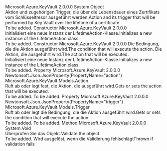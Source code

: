 <Type Name="LifetimeAction" FullName="Microsoft.Azure.KeyVault.Models.LifetimeAction">
  <TypeSignature Language="C#" Value="public class LifetimeAction" />
  <TypeSignature Language="ILAsm" Value=".class public auto ansi beforefieldinit LifetimeAction extends System.Object" />
  <TypeSignature Language="DocId" Value="T:Microsoft.Azure.KeyVault.Models.LifetimeAction" />
  <TypeSignature Language="VB.NET" Value="Public Class LifetimeAction" />
  <TypeSignature Language="F#" Value="type LifetimeAction = class" />
  <AssemblyInfo>
    <AssemblyName>Microsoft.Azure.KeyVault</AssemblyName>
    <AssemblyVersion>2.0.0.0</AssemblyVersion>
  </AssemblyInfo>
  <Base>
    <BaseTypeName>System.Object</BaseTypeName>
  </Base>
  <Interfaces />
  <Docs>
    <summary>
            <span data-ttu-id="db55d-101">Aktion und zugehörigen Trigger, die über die Lebensdauer eines Zertifikats vom Schlüsseltresor ausgeführt werden.</span><span class="sxs-lookup"><span data-stu-id="db55d-101">Action and its trigger that will be performed by Key Vault over the lifetime of a certificate.</span></span>
            </summary>
    <remarks>To be added.</remarks>
  </Docs>
  <Members>
    <Member MemberName=".ctor">
      <MemberSignature Language="C#" Value="public LifetimeAction ();" />
      <MemberSignature Language="ILAsm" Value=".method public hidebysig specialname rtspecialname instance void .ctor() cil managed" />
      <MemberSignature Language="DocId" Value="M:Microsoft.Azure.KeyVault.Models.LifetimeAction.#ctor" />
      <MemberSignature Language="VB.NET" Value="Public Sub New ()" />
      <MemberType>Constructor</MemberType>
      <AssemblyInfo>
        <AssemblyName>Microsoft.Azure.KeyVault</AssemblyName>
        <AssemblyVersion>2.0.0.0</AssemblyVersion>
      </AssemblyInfo>
      <Parameters />
      <Docs>
        <summary>
            <span data-ttu-id="db55d-102">Initialisiert eine neue Instanz der LifetimeAction-Klasse.</span><span class="sxs-lookup"><span data-stu-id="db55d-102">Initializes a new instance of the LifetimeAction class.</span></span>
            </summary>
        <remarks>To be added.</remarks>
      </Docs>
    </Member>
    <Member MemberName=".ctor">
      <MemberSignature Language="C#" Value="public LifetimeAction (Microsoft.Azure.KeyVault.Models.Trigger trigger = null, Microsoft.Azure.KeyVault.Models.Action action = null);" />
      <MemberSignature Language="ILAsm" Value=".method public hidebysig specialname rtspecialname instance void .ctor(class Microsoft.Azure.KeyVault.Models.Trigger trigger, class Microsoft.Azure.KeyVault.Models.Action action) cil managed" />
      <MemberSignature Language="DocId" Value="M:Microsoft.Azure.KeyVault.Models.LifetimeAction.#ctor(Microsoft.Azure.KeyVault.Models.Trigger,Microsoft.Azure.KeyVault.Models.Action)" />
      <MemberSignature Language="F#" Value="new Microsoft.Azure.KeyVault.Models.LifetimeAction : Microsoft.Azure.KeyVault.Models.Trigger * Microsoft.Azure.KeyVault.Models.Action -&gt; Microsoft.Azure.KeyVault.Models.LifetimeAction" Usage="new Microsoft.Azure.KeyVault.Models.LifetimeAction (trigger, action)" />
      <MemberType>Constructor</MemberType>
      <AssemblyInfo>
        <AssemblyName>Microsoft.Azure.KeyVault</AssemblyName>
        <AssemblyVersion>2.0.0.0</AssemblyVersion>
      </AssemblyInfo>
      <Parameters>
        <Parameter Name="trigger" Type="Microsoft.Azure.KeyVault.Models.Trigger" />
        <Parameter Name="action" Type="Microsoft.Azure.KeyVault.Models.Action" />
      </Parameters>
      <Docs>
        <param name="trigger"><span data-ttu-id="db55d-103">Die Bedingung, die die Aktion ausgeführt wird.</span><span class="sxs-lookup"><span data-stu-id="db55d-103">The condition that will execute the action.</span></span></param>
        <param name="action"><span data-ttu-id="db55d-104">Die Aktion, die ausgeführt wird.</span><span class="sxs-lookup"><span data-stu-id="db55d-104">The action that will be executed.</span></span></param>
        <summary>
            <span data-ttu-id="db55d-105">Initialisiert eine neue Instanz der LifetimeAction-Klasse.</span><span class="sxs-lookup"><span data-stu-id="db55d-105">Initializes a new instance of the LifetimeAction class.</span></span>
            </summary>
        <remarks>To be added.</remarks>
      </Docs>
    </Member>
    <Member MemberName="Action">
      <MemberSignature Language="C#" Value="public Microsoft.Azure.KeyVault.Models.Action Action { get; set; }" />
      <MemberSignature Language="ILAsm" Value=".property instance class Microsoft.Azure.KeyVault.Models.Action Action" />
      <MemberSignature Language="DocId" Value="P:Microsoft.Azure.KeyVault.Models.LifetimeAction.Action" />
      <MemberSignature Language="VB.NET" Value="Public Property Action As Action" />
      <MemberSignature Language="F#" Value="member this.Action : Microsoft.Azure.KeyVault.Models.Action with get, set" Usage="Microsoft.Azure.KeyVault.Models.LifetimeAction.Action" />
      <MemberType>Property</MemberType>
      <AssemblyInfo>
        <AssemblyName>Microsoft.Azure.KeyVault</AssemblyName>
        <AssemblyVersion>2.0.0.0</AssemblyVersion>
      </AssemblyInfo>
      <Attributes>
        <Attribute>
          <AttributeName>Newtonsoft.Json.JsonProperty(PropertyName="action")</AttributeName>
        </Attribute>
      </Attributes>
      <ReturnValue>
        <ReturnType>Microsoft.Azure.KeyVault.Models.Action</ReturnType>
      </ReturnValue>
      <Docs>
        <summary>
            <span data-ttu-id="db55d-106">Ruft ab oder legt fest, die Aktion, die ausgeführt wird.</span><span class="sxs-lookup"><span data-stu-id="db55d-106">Gets or sets the action that will be executed.</span></span>
            </summary>
        <value>To be added.</value>
        <remarks>To be added.</remarks>
      </Docs>
    </Member>
    <Member MemberName="Trigger">
      <MemberSignature Language="C#" Value="public Microsoft.Azure.KeyVault.Models.Trigger Trigger { get; set; }" />
      <MemberSignature Language="ILAsm" Value=".property instance class Microsoft.Azure.KeyVault.Models.Trigger Trigger" />
      <MemberSignature Language="DocId" Value="P:Microsoft.Azure.KeyVault.Models.LifetimeAction.Trigger" />
      <MemberSignature Language="VB.NET" Value="Public Property Trigger As Trigger" />
      <MemberSignature Language="F#" Value="member this.Trigger : Microsoft.Azure.KeyVault.Models.Trigger with get, set" Usage="Microsoft.Azure.KeyVault.Models.LifetimeAction.Trigger" />
      <MemberType>Property</MemberType>
      <AssemblyInfo>
        <AssemblyName>Microsoft.Azure.KeyVault</AssemblyName>
        <AssemblyVersion>2.0.0.0</AssemblyVersion>
      </AssemblyInfo>
      <Attributes>
        <Attribute>
          <AttributeName>Newtonsoft.Json.JsonProperty(PropertyName="trigger")</AttributeName>
        </Attribute>
      </Attributes>
      <ReturnValue>
        <ReturnType>Microsoft.Azure.KeyVault.Models.Trigger</ReturnType>
      </ReturnValue>
      <Docs>
        <summary>
            <span data-ttu-id="db55d-107">Ruft ab oder legt die Bedingung, die die Aktion ausgeführt wird.</span><span class="sxs-lookup"><span data-stu-id="db55d-107">Gets or sets the condition that will execute the action.</span></span>
            </summary>
        <value>To be added.</value>
        <remarks>To be added.</remarks>
      </Docs>
    </Member>
    <Member MemberName="Validate">
      <MemberSignature Language="C#" Value="public virtual void Validate ();" />
      <MemberSignature Language="ILAsm" Value=".method public hidebysig newslot virtual instance void Validate() cil managed" />
      <MemberSignature Language="DocId" Value="M:Microsoft.Azure.KeyVault.Models.LifetimeAction.Validate" />
      <MemberSignature Language="VB.NET" Value="Public Overridable Sub Validate ()" />
      <MemberSignature Language="F#" Value="abstract member Validate : unit -&gt; unit&#xA;override this.Validate : unit -&gt; unit" Usage="lifetimeAction.Validate " />
      <MemberType>Method</MemberType>
      <AssemblyInfo>
        <AssemblyName>Microsoft.Azure.KeyVault</AssemblyName>
        <AssemblyVersion>2.0.0.0</AssemblyVersion>
      </AssemblyInfo>
      <ReturnValue>
        <ReturnType>System.Void</ReturnType>
      </ReturnValue>
      <Parameters />
      <Docs>
        <summary>
            <span data-ttu-id="db55d-108">Überprüfen Sie das Objekt.</span><span class="sxs-lookup"><span data-stu-id="db55d-108">Validate the object.</span></span>
            </summary>
        <remarks>To be added.</remarks>
        <exception cref="T:Microsoft.Rest.ValidationException">
            <span data-ttu-id="db55d-109">Wird ausgelöst, wenn die Validierung fehlschlägt</span><span class="sxs-lookup"><span data-stu-id="db55d-109">Thrown if validation fails</span></span>
            </exception>
      </Docs>
    </Member>
  </Members>
</Type>